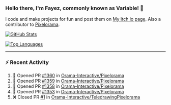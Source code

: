### Hello there, I'm Fayez, commonly known as Variable! 👋
I code and make projects for fun and post them on [My Itch.io page](https://variable-industries.itch.io/). Also a contributor to [Pixelorama](https://github.com/Orama-Interactive/Pixelorama).

[![GitHub Stats](https://github-readme-stats.vercel.app/api/?username=Variable-ind&show_icons=true&theme=merko)](https://github.com/anuraghazra/github-readme-stats)

[![Top Languages](https://github-readme-stats.vercel.app/api/top-langs/?username=Variable-ind&layout=compact&theme=merko)](https://github.com/anuraghazra/github-readme-stats)

---

### :zap: Recent Activity

<!--START_SECTION:activity-->
1. 💪 Opened PR [#1360](https://github.com/Orama-Interactive/Pixelorama/pull/1360) in [Orama-Interactive/Pixelorama](https://github.com/Orama-Interactive/Pixelorama)
2. 💪 Opened PR [#1359](https://github.com/Orama-Interactive/Pixelorama/pull/1359) in [Orama-Interactive/Pixelorama](https://github.com/Orama-Interactive/Pixelorama)
3. 💪 Opened PR [#1358](https://github.com/Orama-Interactive/Pixelorama/pull/1358) in [Orama-Interactive/Pixelorama](https://github.com/Orama-Interactive/Pixelorama)
4. 💪 Opened PR [#1353](https://github.com/Orama-Interactive/Pixelorama/pull/1353) in [Orama-Interactive/Pixelorama](https://github.com/Orama-Interactive/Pixelorama)
5. ❌ Closed PR [#1](https://github.com/Orama-Interactive/TeledrawingPixelorama/pull/1) in [Orama-Interactive/TeledrawingPixelorama](https://github.com/Orama-Interactive/TeledrawingPixelorama)
<!--END_SECTION:activity-->

<!--
**Variable-ind/Variable-ind** is a ✨ _special_ ✨ repository because its `README.md` (this file) appears on your GitHub profile.

Here are some ideas to get you started:
- 🌱 I’m currently studying at ...
- 🔭 I’m currently working on ...
- 👯 I’m looking to collaborate on ...
- 🤔 I’m looking for help with ...
- 💬 Ask me about ...
- 📫 How to reach me: ...
- ⚡ Fun fact: ...
-->
